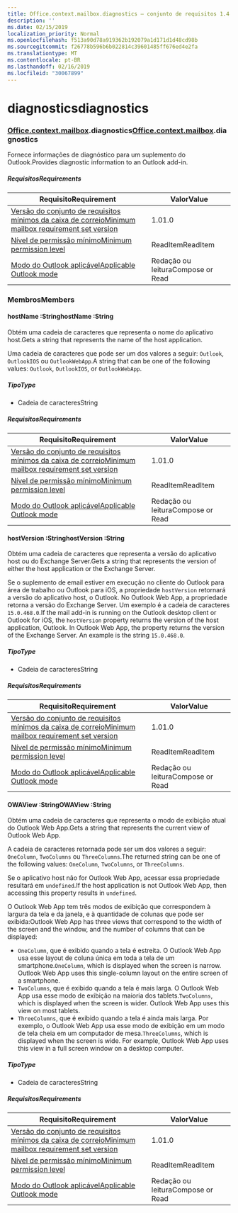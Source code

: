 ```yaml
---
title: Office.context.mailbox.diagnostics – conjunto de requisitos 1.4
description: ''
ms.date: 02/15/2019
localization_priority: Normal
ms.openlocfilehash: f513a90d78a919362b192079a1d171d1d48cd98b
ms.sourcegitcommit: f26778b596b6b022814c39601485ff676ed4e2fa
ms.translationtype: MT
ms.contentlocale: pt-BR
ms.lasthandoff: 02/16/2019
ms.locfileid: "30067899"
---
```

# <a name="diagnostics"></a><span data-ttu-id="065ed-102">diagnostics</span><span class="sxs-lookup"><span data-stu-id="065ed-102">diagnostics</span></span>

### <a name="officeofficemdcontextofficecontextmdmailboxofficecontextmailboxmddiagnostics"></a><span data-ttu-id="065ed-103">[Office](Office.md)[.context](Office.context.md)[.mailbox](Office.context.mailbox.md).diagnostics</span><span class="sxs-lookup"><span data-stu-id="065ed-103">[Office](Office.md)[.context](Office.context.md)[.mailbox](Office.context.mailbox.md).diagnostics</span></span>

<span data-ttu-id="065ed-104">Fornece informações de diagnóstico para um suplemento do Outlook.</span><span class="sxs-lookup"><span data-stu-id="065ed-104">Provides diagnostic information to an Outlook add-in.</span></span>

##### <a name="requirements"></a><span data-ttu-id="065ed-105">Requisitos</span><span class="sxs-lookup"><span data-stu-id="065ed-105">Requirements</span></span>

|<span data-ttu-id="065ed-106">Requisito</span><span class="sxs-lookup"><span data-stu-id="065ed-106">Requirement</span></span>| <span data-ttu-id="065ed-107">Valor</span><span class="sxs-lookup"><span data-stu-id="065ed-107">Value</span></span>|
|---|---|
|[<span data-ttu-id="065ed-108">Versão do conjunto de requisitos mínimos da caixa de correio</span><span class="sxs-lookup"><span data-stu-id="065ed-108">Minimum mailbox requirement set version</span></span>](/office/dev/add-ins/reference/requirement-sets/outlook-api-requirement-sets)| <span data-ttu-id="065ed-109">1.0</span><span class="sxs-lookup"><span data-stu-id="065ed-109">1.0</span></span>|
|[<span data-ttu-id="065ed-110">Nível de permissão mínimo</span><span class="sxs-lookup"><span data-stu-id="065ed-110">Minimum permission level</span></span>](https://docs.microsoft.com/outlook/add-ins/understanding-outlook-add-in-permissions)| <span data-ttu-id="065ed-111">ReadItem</span><span class="sxs-lookup"><span data-stu-id="065ed-111">ReadItem</span></span>|
|[<span data-ttu-id="065ed-112">Modo do Outlook aplicável</span><span class="sxs-lookup"><span data-stu-id="065ed-112">Applicable Outlook mode</span></span>](https://docs.microsoft.com/outlook/add-ins/#extension-points)| <span data-ttu-id="065ed-113">Redação ou leitura</span><span class="sxs-lookup"><span data-stu-id="065ed-113">Compose or Read</span></span>|

### <a name="members"></a><span data-ttu-id="065ed-114">Membros</span><span class="sxs-lookup"><span data-stu-id="065ed-114">Members</span></span>

####  <a name="hostname-string"></a><span data-ttu-id="065ed-115">hostName :String</span><span class="sxs-lookup"><span data-stu-id="065ed-115">hostName :String</span></span>

<span data-ttu-id="065ed-116">Obtém uma cadeia de caracteres que representa o nome do aplicativo host.</span><span class="sxs-lookup"><span data-stu-id="065ed-116">Gets a string that represents the name of the host application.</span></span>

<span data-ttu-id="065ed-117">Uma cadeia de caracteres que pode ser um dos valores a seguir: `Outlook`, `OutlookIOS` ou `OutlookWebApp`.</span><span class="sxs-lookup"><span data-stu-id="065ed-117">A string that can be one of the following values: `Outlook`, `OutlookIOS`, or `OutlookWebApp`.</span></span>

##### <a name="type"></a><span data-ttu-id="065ed-118">Tipo</span><span class="sxs-lookup"><span data-stu-id="065ed-118">Type</span></span>

*   <span data-ttu-id="065ed-119">Cadeia de caracteres</span><span class="sxs-lookup"><span data-stu-id="065ed-119">String</span></span>

##### <a name="requirements"></a><span data-ttu-id="065ed-120">Requisitos</span><span class="sxs-lookup"><span data-stu-id="065ed-120">Requirements</span></span>

|<span data-ttu-id="065ed-121">Requisito</span><span class="sxs-lookup"><span data-stu-id="065ed-121">Requirement</span></span>| <span data-ttu-id="065ed-122">Valor</span><span class="sxs-lookup"><span data-stu-id="065ed-122">Value</span></span>|
|---|---|
|[<span data-ttu-id="065ed-123">Versão do conjunto de requisitos mínimos da caixa de correio</span><span class="sxs-lookup"><span data-stu-id="065ed-123">Minimum mailbox requirement set version</span></span>](/office/dev/add-ins/reference/requirement-sets/outlook-api-requirement-sets)| <span data-ttu-id="065ed-124">1.0</span><span class="sxs-lookup"><span data-stu-id="065ed-124">1.0</span></span>|
|[<span data-ttu-id="065ed-125">Nível de permissão mínimo</span><span class="sxs-lookup"><span data-stu-id="065ed-125">Minimum permission level</span></span>](https://docs.microsoft.com/outlook/add-ins/understanding-outlook-add-in-permissions)| <span data-ttu-id="065ed-126">ReadItem</span><span class="sxs-lookup"><span data-stu-id="065ed-126">ReadItem</span></span>|
|[<span data-ttu-id="065ed-127">Modo do Outlook aplicável</span><span class="sxs-lookup"><span data-stu-id="065ed-127">Applicable Outlook mode</span></span>](https://docs.microsoft.com/outlook/add-ins/#extension-points)| <span data-ttu-id="065ed-128">Redação ou leitura</span><span class="sxs-lookup"><span data-stu-id="065ed-128">Compose or Read</span></span>|

####  <a name="hostversion-string"></a><span data-ttu-id="065ed-129">hostVersion :String</span><span class="sxs-lookup"><span data-stu-id="065ed-129">hostVersion :String</span></span>

<span data-ttu-id="065ed-130">Obtém uma cadeia de caracteres que representa a versão do aplicativo host ou do Exchange Server.</span><span class="sxs-lookup"><span data-stu-id="065ed-130">Gets a string that represents the version of either the host application or the Exchange Server.</span></span>

<span data-ttu-id="065ed-p101">Se o suplemento de email estiver em execução no cliente do Outlook para área de trabalho ou Outlook para iOS, a propriedade `hostVersion` retornará a versão do aplicativo host, o Outlook. No Outlook Web App, a propriedade retorna a versão do Exchange Server. Um exemplo é a cadeia de caracteres `15.0.468.0`.</span><span class="sxs-lookup"><span data-stu-id="065ed-p101">If the mail add-in is running on the Outlook desktop client or Outlook for iOS, the `hostVersion` property returns the version of the host application, Outlook. In Outlook Web App, the property returns the version of the Exchange Server. An example is the string `15.0.468.0`.</span></span>

##### <a name="type"></a><span data-ttu-id="065ed-134">Tipo</span><span class="sxs-lookup"><span data-stu-id="065ed-134">Type</span></span>

*   <span data-ttu-id="065ed-135">Cadeia de caracteres</span><span class="sxs-lookup"><span data-stu-id="065ed-135">String</span></span>

##### <a name="requirements"></a><span data-ttu-id="065ed-136">Requisitos</span><span class="sxs-lookup"><span data-stu-id="065ed-136">Requirements</span></span>

|<span data-ttu-id="065ed-137">Requisito</span><span class="sxs-lookup"><span data-stu-id="065ed-137">Requirement</span></span>| <span data-ttu-id="065ed-138">Valor</span><span class="sxs-lookup"><span data-stu-id="065ed-138">Value</span></span>|
|---|---|
|[<span data-ttu-id="065ed-139">Versão do conjunto de requisitos mínimos da caixa de correio</span><span class="sxs-lookup"><span data-stu-id="065ed-139">Minimum mailbox requirement set version</span></span>](/office/dev/add-ins/reference/requirement-sets/outlook-api-requirement-sets)| <span data-ttu-id="065ed-140">1.0</span><span class="sxs-lookup"><span data-stu-id="065ed-140">1.0</span></span>|
|[<span data-ttu-id="065ed-141">Nível de permissão mínimo</span><span class="sxs-lookup"><span data-stu-id="065ed-141">Minimum permission level</span></span>](https://docs.microsoft.com/outlook/add-ins/understanding-outlook-add-in-permissions)| <span data-ttu-id="065ed-142">ReadItem</span><span class="sxs-lookup"><span data-stu-id="065ed-142">ReadItem</span></span>|
|[<span data-ttu-id="065ed-143">Modo do Outlook aplicável</span><span class="sxs-lookup"><span data-stu-id="065ed-143">Applicable Outlook mode</span></span>](https://docs.microsoft.com/outlook/add-ins/#extension-points)| <span data-ttu-id="065ed-144">Redação ou leitura</span><span class="sxs-lookup"><span data-stu-id="065ed-144">Compose or Read</span></span>|

####  <a name="owaview-string"></a><span data-ttu-id="065ed-145">OWAView :String</span><span class="sxs-lookup"><span data-stu-id="065ed-145">OWAView :String</span></span>

<span data-ttu-id="065ed-146">Obtém uma cadeia de caracteres que representa o modo de exibição atual do Outlook Web App.</span><span class="sxs-lookup"><span data-stu-id="065ed-146">Gets a string that represents the current view of Outlook Web App.</span></span>

<span data-ttu-id="065ed-147">A cadeia de caracteres retornada pode ser um dos valores a seguir: `OneColumn`, `TwoColumns` ou `ThreeColumns`.</span><span class="sxs-lookup"><span data-stu-id="065ed-147">The returned string can be one of the following values: `OneColumn`, `TwoColumns`, or `ThreeColumns`.</span></span>

<span data-ttu-id="065ed-148">Se o aplicativo host não for Outlook Web App, acessar essa propriedade resultará em `undefined`.</span><span class="sxs-lookup"><span data-stu-id="065ed-148">If the host application is not Outlook Web App, then accessing this property results in `undefined`.</span></span>

<span data-ttu-id="065ed-149">O Outlook Web App tem três modos de exibição que correspondem à largura da tela e da janela, e à quantidade de colunas que pode ser exibida:</span><span class="sxs-lookup"><span data-stu-id="065ed-149">Outlook Web App has three views that correspond to the width of the screen and the window, and the number of columns that can be displayed:</span></span>

*   <span data-ttu-id="065ed-p102">`OneColumn`, que é exibido quando a tela é estreita. O Outlook Web App usa esse layout de coluna única em toda a tela de um smartphone.</span><span class="sxs-lookup"><span data-stu-id="065ed-p102">`OneColumn`, which is displayed when the screen is narrow. Outlook Web App uses this single-column layout on the entire screen of a smartphone.</span></span>
*   <span data-ttu-id="065ed-p103">`TwoColumns`, que é exibido quando a tela é mais larga. O Outlook Web App usa esse modo de exibição na maioria dos tablets.</span><span class="sxs-lookup"><span data-stu-id="065ed-p103">`TwoColumns`, which is displayed when the screen is wider. Outlook Web App uses this view on most tablets.</span></span>
*   <span data-ttu-id="065ed-p104">`ThreeColumns`, que é exibido quando a tela é ainda mais larga. Por exemplo, o Outlook Web App usa esse modo de exibição em um modo de tela cheia em um computador de mesa.</span><span class="sxs-lookup"><span data-stu-id="065ed-p104">`ThreeColumns`, which is displayed when the screen is wide. For example, Outlook Web App uses this view in a full screen window on a desktop computer.</span></span>

##### <a name="type"></a><span data-ttu-id="065ed-156">Tipo</span><span class="sxs-lookup"><span data-stu-id="065ed-156">Type</span></span>

*   <span data-ttu-id="065ed-157">Cadeia de caracteres</span><span class="sxs-lookup"><span data-stu-id="065ed-157">String</span></span>

##### <a name="requirements"></a><span data-ttu-id="065ed-158">Requisitos</span><span class="sxs-lookup"><span data-stu-id="065ed-158">Requirements</span></span>

|<span data-ttu-id="065ed-159">Requisito</span><span class="sxs-lookup"><span data-stu-id="065ed-159">Requirement</span></span>| <span data-ttu-id="065ed-160">Valor</span><span class="sxs-lookup"><span data-stu-id="065ed-160">Value</span></span>|
|---|---|
|[<span data-ttu-id="065ed-161">Versão do conjunto de requisitos mínimos da caixa de correio</span><span class="sxs-lookup"><span data-stu-id="065ed-161">Minimum mailbox requirement set version</span></span>](/office/dev/add-ins/reference/requirement-sets/outlook-api-requirement-sets)| <span data-ttu-id="065ed-162">1.0</span><span class="sxs-lookup"><span data-stu-id="065ed-162">1.0</span></span>|
|[<span data-ttu-id="065ed-163">Nível de permissão mínimo</span><span class="sxs-lookup"><span data-stu-id="065ed-163">Minimum permission level</span></span>](https://docs.microsoft.com/outlook/add-ins/understanding-outlook-add-in-permissions)| <span data-ttu-id="065ed-164">ReadItem</span><span class="sxs-lookup"><span data-stu-id="065ed-164">ReadItem</span></span>|
|[<span data-ttu-id="065ed-165">Modo do Outlook aplicável</span><span class="sxs-lookup"><span data-stu-id="065ed-165">Applicable Outlook mode</span></span>](https://docs.microsoft.com/outlook/add-ins/#extension-points)| <span data-ttu-id="065ed-166">Redação ou leitura</span><span class="sxs-lookup"><span data-stu-id="065ed-166">Compose or Read</span></span>|
